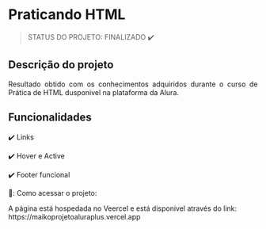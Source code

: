 # Praticando HTML

> STATUS DO PROJETO: FINALIZADO ✔️

## Descrição do projeto
<p align="justify">
  Resultado obtido com os conhecimentos adquiridos durante o curso de Prática de HTML dusponivel na plataforma da Alura.
</p>

## Funcionalidades
:heavy_check_mark: Links

:heavy_check_mark: Hover e Active

:heavy_check_mark: Footer funcional

📂: Como acessar o projeto:
<p> A página está hospedada no Veercel e está disponivel através do link: https://maikoprojetoaluraplus.vercel.app  </p>
